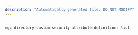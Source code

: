 ```yaml
---
description: "Automatically generated file. DO NOT MODIFY"
---
```


```bash

mgc directory custom-security-attribute-definitions list

```